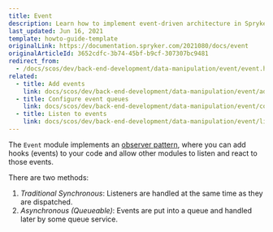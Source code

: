 ```yaml
---
title: Event
description: Learn how to implement event-driven architecture in Spryker's backend, enabling efficient data manipulation and event handling for your ecommerce platform.
last_updated: Jun 16, 2021
template: howto-guide-template
originalLink: https://documentation.spryker.com/2021080/docs/event
originalArticleId: 3652cdfc-3b74-45bf-b9cf-307307bc9481
redirect_from:
  - /docs/scos/dev/back-end-development/data-manipulation/event/event.html
related:
  - title: Add events
    link: docs/scos/dev/back-end-development/data-manipulation/event/add-events.html
  - title: Configure event queues
    link: docs/scos/dev/back-end-development/data-manipulation/event/configure-event-queues.html
  - title: Listen to events
    link: docs/scos/dev/back-end-development/data-manipulation/event/listen-to-events.html
---
```


The `Event` module implements an [observer pattern](https://en.wikipedia.org/wiki/Observer_pattern), where you can add hooks (events) to your code and allow other modules to listen and react to those events.

There are two methods:
1. _Traditional Synchronous_: Listeners are handled at the same time as they are dispatched.
2. _Asynchronous (Queueable)_: Events are put into a queue and handled later by some queue service.

